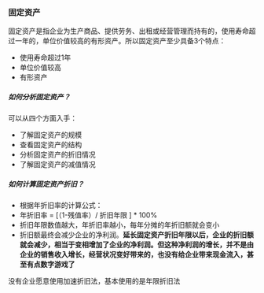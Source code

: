 ### 固定资产

固定资产是指企业为生产商品、提供劳务、出租或经营管理而持有的，使用寿命超过一年的，单位价值较高的有形资产。所以固定资产至少具备3个特点：

* 使用寿命超过1年
* 单位价值较高
* 有形资产



##### 如何分析固定资产？

可以从四个方面入手：

* 了解固定资产的规模
* 查看固定资产的结构
* 分析固定资产的折旧情况
* 了解固定资产的减值情况



##### 如何计算固定资产折旧？

* 根据年折旧率的计算公式：
* 年折旧率  = [（1-残值率）/ 折旧年限 ]  *  100%
* 折旧年限数值越大，年折旧率越小，每年分摊的年折旧额就会变小
* 折旧额最终会减少企业的净利润。**延长固定资产折旧年限以后，企业的折旧额就会减少，相当于变相增加了企业的净利润。但这种净利润的增长，并不是由企业的销售收入增长，经营状况变好带来的，也没有给企业带来现金流入，甚至有点数字游戏了**





没有企业愿意使用加速折旧法，基本使用的是年限折旧法
